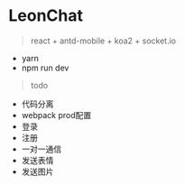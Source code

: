 # LeonChat
> react + antd-mobile + koa2 + socket.io
* yarn
* npm run dev

> todo
* 代码分离
* webpack prod配置
* 登录
* 注册
* 一对一通信
* 发送表情
* 发送图片